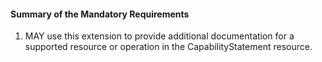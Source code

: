 #### Summary of the Mandatory Requirements

1. MAY use this extension to provide additional documentation for a supported resource or operation in the CapabilityStatement resource.
